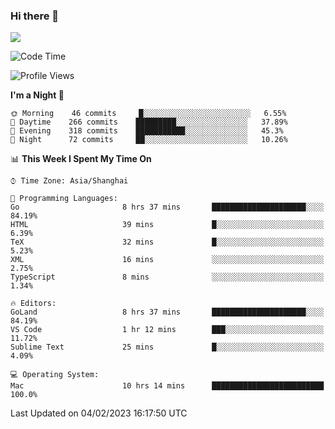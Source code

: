 ### Hi there 👋

<!--
**JJAYCHEN1e/jjaychen1e** is a ✨ _special_ ✨ repository because its `README.md` (this file) appears on your GitHub profile.

Here are some ideas to get you started:

- 🔭 I’m currently working on ...
- 🌱 I’m currently learning ...
- 👯 I’m looking to collaborate on ...
- 🤔 I’m looking for help with ...
- 💬 Ask me about ...
- 📫 How to reach me: ...
- 😄 Pronouns: ...
- ⚡ Fun fact: ...
-->

[![](https://github-readme-stats.vercel.app/api?username=jjaychen1e&show_icons=true)](https://github.com/jjaychen1e/github-readme-stats?count_private=true)

<!--START_SECTION:waka-->
![Code Time](http://img.shields.io/badge/Code%20Time-546%20hrs%2041%20mins-blue)

![Profile Views](http://img.shields.io/badge/Profile%20Views-1-blue)

**I'm a Night 🦉** 

```text
🌞 Morning    46 commits     █░░░░░░░░░░░░░░░░░░░░░░░░   6.55% 
🌆 Daytime    266 commits    █████████░░░░░░░░░░░░░░░░   37.89% 
🌃 Evening    318 commits    ███████████░░░░░░░░░░░░░░   45.3% 
🌙 Night      72 commits     ██░░░░░░░░░░░░░░░░░░░░░░░   10.26%

```


📊 **This Week I Spent My Time On** 

```text
⌚︎ Time Zone: Asia/Shanghai

💬 Programming Languages: 
Go                       8 hrs 37 mins       █████████████████████░░░░   84.19% 
HTML                     39 mins             █░░░░░░░░░░░░░░░░░░░░░░░░   6.39% 
TeX                      32 mins             █░░░░░░░░░░░░░░░░░░░░░░░░   5.23% 
XML                      16 mins             ░░░░░░░░░░░░░░░░░░░░░░░░░   2.75% 
TypeScript               8 mins              ░░░░░░░░░░░░░░░░░░░░░░░░░   1.34%

🔥 Editors: 
GoLand                   8 hrs 37 mins       █████████████████████░░░░   84.19% 
VS Code                  1 hr 12 mins        ███░░░░░░░░░░░░░░░░░░░░░░   11.72% 
Sublime Text             25 mins             █░░░░░░░░░░░░░░░░░░░░░░░░   4.09%

💻 Operating System: 
Mac                      10 hrs 14 mins      █████████████████████████   100.0%

```


 Last Updated on 04/02/2023 16:17:50 UTC
<!--END_SECTION:waka-->
